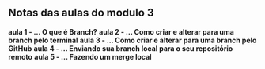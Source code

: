 ## Notas das aulas do modulo 3

 **aula 1 - ... O que é Branch?**
 **aula 2 - ... Como criar e alterar para uma branch pelo terminal**
 **aula 3 - ... Como criar e alterar para uma branch pelo GitHub**
 **aula 4 - ... Enviando sua branch local para o seu repositório remoto**
 **aula 5 - ... Fazendo um merge local**
 